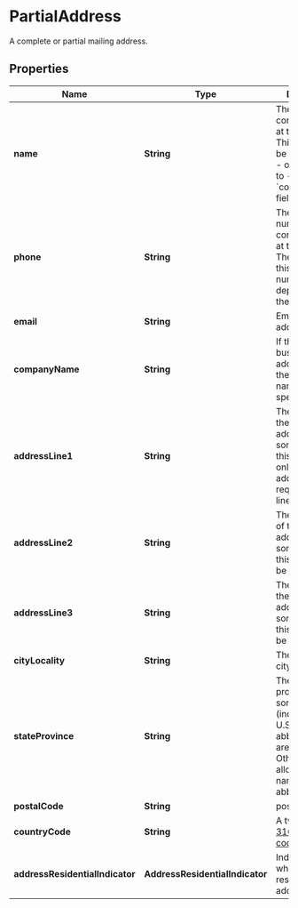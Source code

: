 

# PartialAddress

A complete or partial mailing address.

## Properties

| Name | Type | Description | Notes |
|------------ | ------------- | ------------- | -------------|
|**name** | **String** | The name of a contact person at this address.  This field may be set instead of - or in addition to - the &#x60;company_name&#x60; field.  |  [optional] |
|**phone** | **String** | The phone number of a contact person at this address.  The format of this phone number varies depending on the country.  |  [optional] |
|**email** | **String** | Email for the address owner.  |  [optional] |
|**companyName** | **String** | If this is a business address, then the company name should be specified here.  |  [optional] |
|**addressLine1** | **String** | The first line of the street address.  For some addresses, this may be the only line.  Other addresses may require 2 or 3 lines.  |  [optional] |
|**addressLine2** | **String** | The second line of the street address.  For some addresses, this line may not be needed.  |  [optional] |
|**addressLine3** | **String** | The third line of the street address.  For some addresses, this line may not be needed.  |  [optional] |
|**cityLocality** | **String** | The name of the city or locality |  [optional] |
|**stateProvince** | **String** | The state or province.  For some countries (including the U.S.) only abbreviations are allowed.  Other countries allow the full name or abbreviation.  |  [optional] |
|**postalCode** | **String** | postal code |  [optional] |
|**countryCode** | **String** | A two-letter [ISO 3166-1 country code](https://en.wikipedia.org/wiki/ISO_3166-1)  |  [optional] |
|**addressResidentialIndicator** | **AddressResidentialIndicator** | Indicates whether this is a residential address. |  [optional] |



